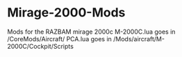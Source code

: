 # Mirage-2000-Mods
Mods for the RAZBAM mirage 2000c
M-2000C.lua goes in <DCS directory>/CoreMods/Aircraft/
PCA.lua goes in <DCS directory>/Mods/aircraft/M-2000C/Cockpit/Scripts
